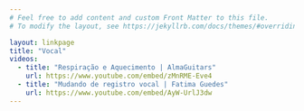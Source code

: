 ```yaml
---
# Feel free to add content and custom Front Matter to this file.
# To modify the layout, see https://jekyllrb.com/docs/themes/#overriding-theme-defaults

layout: linkpage
title: "Vocal"
videos:
  - title: "Respiração e Aquecimento | AlmaGuitars"
    url: https://www.youtube.com/embed/zMnRME-Eve4
  - title: "Mudando de registro vocal | Fatima Guedes"
    url: https://www.youtube.com/embed/AyW-UrlJ3dw
---
```

